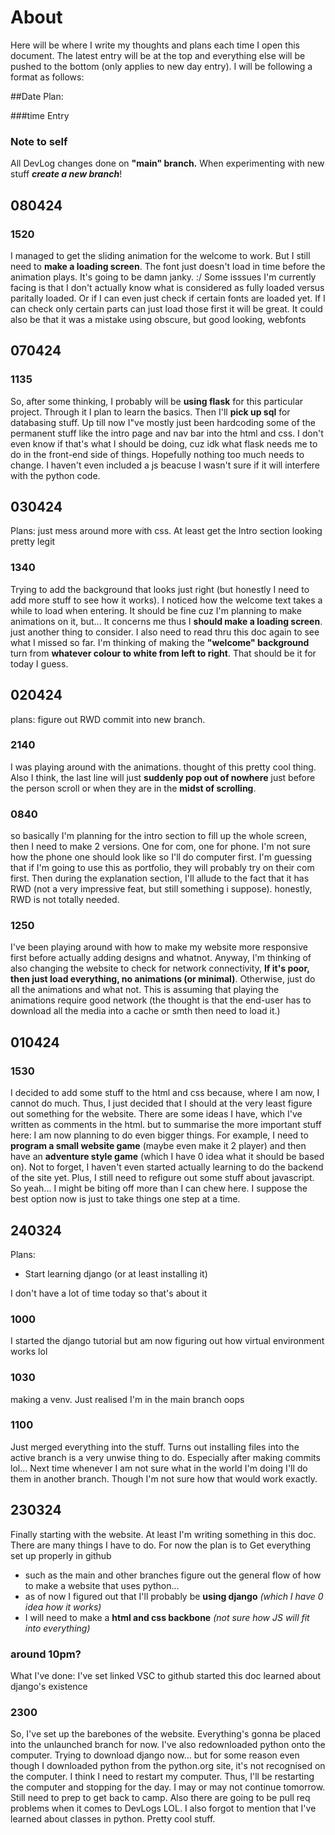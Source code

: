 # About
Here will be where I write my thoughts and plans each time I open this document. 
The latest entry will be at the top and everything else will be pushed to the bottom (only applies to new day entry).
I will be following a format as follows:

##Date
Plan:

###time
Entry

### Note to self
All DevLog changes done on **"main" branch.**
When experimenting with new stuff **_create a new branch_**!

## 080424
### 1520
I managed to get the sliding animation for the welcome to work. But I still need to **make a loading screen**. The font just doesn't load in time before the animation plays. It's going to be damn janky. :/ 
Some isssues I'm currently facing is that I don't actually know what is considered as fully loaded versus paritally loaded. Or if I can even just check if certain fonts are loaded yet.
If I can check only certain parts can just load those first it will be great. 
It could also be that it was a mistake using obscure, but good looking, webfonts

## 070424
### 1135
So, after some thinking, I probably will be **using flask** for this particular project. Through it I plan to learn the basics. Then I'll **pick up sql** for databasing stuff. Up till now I"ve mostly just been hardcoding some of the permanent stuff like the intro page and nav bar into the html and css. I don't even know if that's what I should be doing, cuz idk what flask needs me to do in the front-end side of things. Hopefully nothing too much needs to change. I haven't even included a js beacuse I wasn't sure if it will interfere with the python code.


## 030424
Plans:
just mess around more with css. At least get the Intro section looking pretty legit

### 1340
Trying to add the background that looks just right (but honestly I need to add more stuff to see how it works). 
I noticed how the welcome text takes a while to load when entering. It should be fine cuz I'm planning to make animations on it, but... It concerns me
thus I **should make a loading screen**. just another thing to consider. 
I also need to read thru this doc again to see what I missed so far. 
I'm thinking of making the **"welcome" background** turn from **whatever colour to white from left to right**. 
That should be it for today I guess. 

## 020424
plans:
figure out RWD
commit into new branch.

### 2140
I was playing around with the animations. thought of this pretty cool thing. 
Also I think, the last line will just **suddenly pop out of nowhere** just before the person scroll or when they are in the **midst of scrolling**.
 

### 0840
so basically I'm planning for the intro section to fill up the whole screen, then I need to make 2 versions. One for com, one for phone. I'm not sure how the phone one should look like so I'll do computer first. I'm guessing that if I'm going to use this as portfolio, they will probably try on their com first. Then during the explanation section, I'll allude to the fact that it has RWD (not a very impressive feat, but still something i suppose). honestly, RWD is not totally needed. 

### 1250
I've been playing around with how to make my website more responsive first before actually adding designs and whatnot. 
Anyway, I'm thinking of also changing the website to check for network connectivity, **If it's poor, then just load everything, no animations (or minimal)**. 
Otherwise, just do all the animations and what not. 
This is assuming that playing the animations require good network 
(the thought is that the end-user has to download all the media into a cache or smth then need to load it.)


## 010424
### 1530
I decided to add some stuff to the html and css because, where I am now, I cannot do much. Thus, I just decided that I should at the very least figure out something for the website. There are some ideas I have, which I've written as comments in the html. but to summarise the more important stuff here: I am now planning to do even bigger things. For example, I need to **program a small website game** (maybe even make it 2 player) and then have an **adventure style game** (which I have 0 idea what it should be based on). Not to forget, I haven't even started actually learning to do the backend of the site yet. Plus, I still need to refigure out some stuff about javascript. So yeah... I might be biting off more than I can chew here. I suppose the best option now is just to take things one step at a time. 

## 240324
Plans: 
- Start learning django (or at least installing it)

I don't have a lot of time today so that's about it
### 1000
I started the django tutorial but am now figuring out how virtual environment works lol
### 1030
making a venv. Just realised I'm in the main branch oops
### 1100
Just merged everything into the stuff. 
Turns out installing files into the active branch is a very unwise thing to do. Especially after making commits lol... 
Next time whenever I am not sure what in the world I'm doing I'll do them in another branch. Though I'm not sure how that would work exactly. 

## 230324
Finally starting with the website. At least I'm writing something in this doc. There are many things I have to do. For now the plan is to
Get everything set up properly in github
- such as the main and other branches
figure out the general flow of how to make a website that uses python...
- as of now I figured out that I'll probably be **using django** *(which I have 0 idea how it works)*
- I will need to make a **html and css backbone** *(not sure how JS will fit into everything)*

### around 10pm?
What I've done:
I've set linked VSC to github
started this doc
learned about django's existence

### 2300
So, I've set up the barebones of the website. Everything's gonna be placed into the unlaunched branch for now.
I've also redownloaded python onto the computer. Trying to download django now... but for some reason even though I downloaded python from the python.org site, it's not recognised on the computer. I think I need to restart my computer. 
Thus, I'll be restarting the computer and stopping for the day. I may or may not continue tomorrow. Still need to prep to get back to camp.
Also there are going to be pull req problems when it comes to DevLogs LOL.
I also forgot to mention that I've learned about classes in python. Pretty cool stuff.
